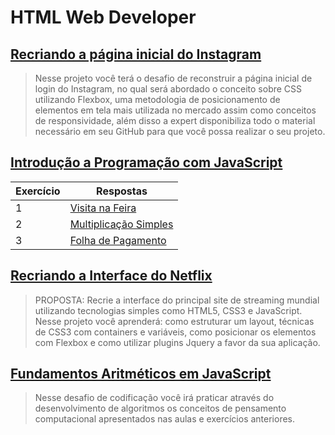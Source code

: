 # HTML Web Developer

## [Recriando a página inicial do Instagram](https://github.com/JefersonMelo/07-DIO/tree/master/04-HTML-Web-Developer/01-wechat)

>Nesse projeto você terá o desafio de reconstruir a página inicial de login do Instagram, no qual será abordado o conceito sobre CSS utilizando Flexbox, uma metodologia de posicionamento de elementos em tela mais utilizada no mercado assim como conceitos de responsividade, além disso a expert disponibiliza todo o material necessário em seu GitHub para que você possa realizar o seu projeto.

## [Introdução a Programação com JavaScript](https://github.com/JefersonMelo/07-DIO/tree/master/04-HTML-Web-Developer/02-Introducao-a-Programacao-com-JavaScript)

Exercício | Respostas
--------- | ------
1 | [Visita na Feira](https://github.com/JefersonMelo/07-DIO/tree/master/04-HTML-Web-Developer/02-Introducao-a-Programacao-com-JavaScript/01-Visita-na-Feira)
2 | [Multiplicação Simples](https://github.com/JefersonMelo/07-DIO/tree/master/04-HTML-Web-Developer/02-Introducao-a-Programacao-com-JavaScript/02-Multiplicacao-Simples)
3 | [Folha de Pagamento](https://github.com/JefersonMelo/07-DIO/tree/master/04-HTML-Web-Developer/02-Introducao-a-Programacao-com-JavaScript/03-Folha-de-Pagamento)

## [Recriando a Interface do Netflix](https://github.com/JefersonMelo/07-DIO/tree/master/04-HTML-Web-Developer/03-Recriando-a-Interface-do-Netflix)

>PROPOSTA: Recrie a interface do principal site de streaming mundial utilizando tecnologias simples como HTML5, CSS3 e JavaScript. Nesse projeto você aprenderá: como estruturar um layout, técnicas de CSS3 com containers e variáveis, como posicionar os elementos com Flexbox e como utilizar plugins Jquery a favor da sua aplicação.

## [Fundamentos Aritméticos em JavaScript](https://github.com/JefersonMelo/07-DIO/tree/master/04-HTML-Web-Developer/04-Fundamentos-Aritmeticos-em-JavaScript)

>Nesse desafio de codificação você irá praticar através do desenvolvimento de algoritmos os conceitos de pensamento computacional apresentados nas aulas e exercícios anteriores.

